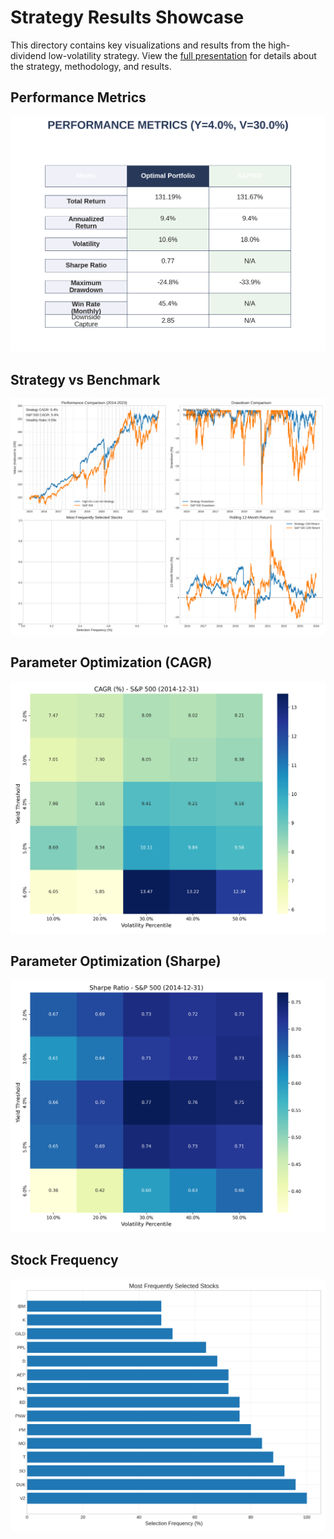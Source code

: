 # Strategy Results Showcase

This directory contains key visualizations and results from the high-dividend low-volatility strategy. View the [full presentation](./presentation.pdf)
for details about the strategy, methodology, and results.
## Performance Metrics
![Performance Metrics](performance_metrics.png)

## Strategy vs Benchmark
![Strategy Performance](optimal_strategy.png)

## Parameter Optimization (CAGR)
![Parameter Heatmap](parameter_heatmap_CAGR.png)

## Parameter Optimization (Sharpe)
![Parameter Heatmap](parameter_heatmap_Sharpe.png)

## Stock Frequency
![Parameter Heatmap](stock_frequency.png)
